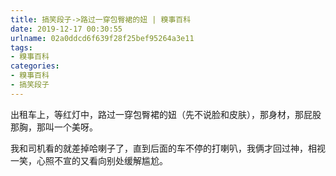 ```yaml
---
title: 搞笑段子->路过一穿包臀裙的妞 | 糗事百科
date: 2019-12-17 00:30:55
urlname: 02a0ddcd6f639f28f25bef95264a3e11
tags: 
- 糗事百科
categories:
- 糗事百科
- 搞笑段子
---
```

出租车上，等红灯中，路过一穿包臀裙的妞（先不说脸和皮肤），那身材，那屁股那胸，那叫一个美呀。

我和司机看的就差掉哈喇子了，直到后面的车不停的打喇叭，我俩才回过神，相视一笑，心照不宣的又看向别处缓解尴尬。


